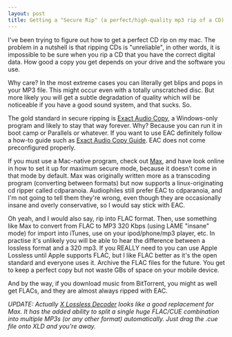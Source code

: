 ```yaml
---
layout: post
title: Getting a "Secure Rip" (a perfect/high-quality mp3 rip of a CD) on a Mac
---
```

<p>I've been trying to figure out how to get a perfect CD rip on my mac. The problem in a nutshell is that ripping CDs is "unreliable", in other words, it is impossible to be sure when you rip a CD that you have the correct digital data. How good a copy you get depends on your drive and the software you use.</p><p>Why care? In the most extreme cases you can literally get blips and pops in your MP3 file. This might occur even with a totally unscratched disc. But more likely you will get a subtle degradation of quality which will be noticeable if you have a good sound system, and that sucks. So.</p><p>The gold standard in secure ripping is <a href="http://www.exactaudiocopy.de/">Exact Audio Copy</a>, a Windows-only program and likely to stay that way forever. Why? Because you can run it in boot camp or Parallels or whatever. If you want to use EAC definitely follow a how-to guide such as <a href="http://www.teqnilogik.com/tutorials/eac.shtml">Exact Audio Copy Guide</a>. EAC does not come preconfigured properly.</p><p>If you must use a Mac-native program, check out <a href="http://sbooth.org/Max/">Max</a>, and have look online in how to set it up for maximum secure mode, because it doesn't come in that mode by default. Max was originally written more as a transcoding program (converting between formats) but now supports a linux-originating cd ripper called cdparanoia. Audiophiles still prefer EAC to cdparanoia, and I'm not going to tell them they're wrong, even though they are occasionally insane and overly conservative, so I would say stick with EAC.</p><p>Oh yeah, and I would also say, rip into FLAC format. Then, use something like Max to convert from FLAC to MP3 320 Kbps (using LAME "insane" mode) for import into iTunes, use on your ipod/phone/mp3 player, etc. In practise it's unlikely you will be able to hear the difference between a lossless format and a 320 mp3. If you REALLY need to you can use Apple Lossless until Apple supports FLAC, but I like FLAC better as it's the open standard and everyone uses it. Archive the FLAC files for the future. You get to keep a perfect copy but not waste GBs of space on your mobile device.</p><p>And by the way, if you download music from BitTorrent, you might as well get FLACs, and they are almost always ripped with EAC.</p><p><em>UPDATE: Actually <a href="http://tmkk.hp.infoseek.co.jp/xld/index_e.html">X Lossless Decoder</a> looks like a good replacement for Max. It has the added ability to split a single huge FLAC/CUE combination into multiple MP3s (or any other format) automatically. Just drag the .cue file onto XLD and you're away.</em></p>
